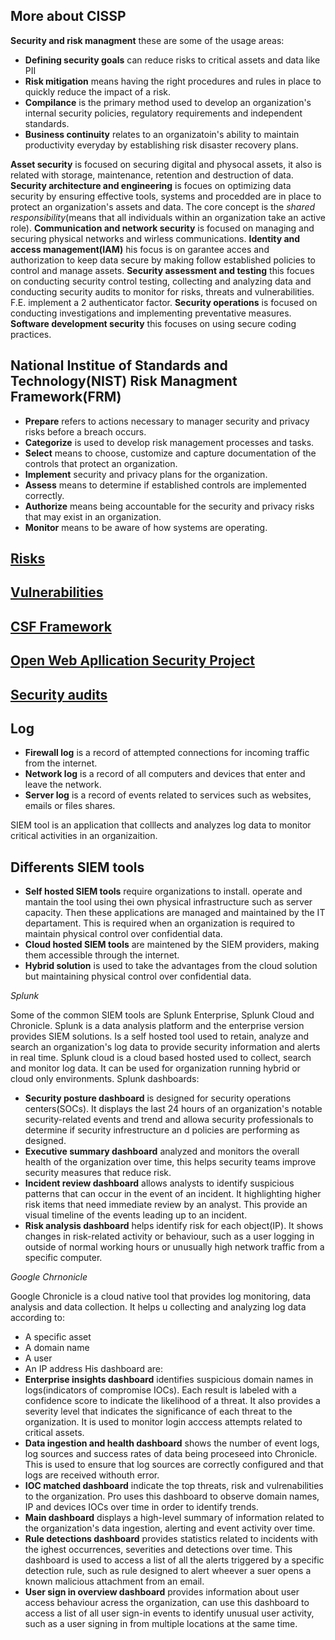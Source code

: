 ## More about CISSP

**Security and risk managment** these are some of the usage areas:
*   **Defining security goals** can reduce risks to critical assets and data like PII
*   **Risk mitigation** means having the right procedures and rules in place to quickly reduce the impact of a risk.
*   **Compilance** is the primary method used to develop an organization's internal security policies, regulatory requirements and independent standards.
*   **Business continuity** relates to an organizatoin's ability to maintain productivity everyday by establishing risk disaster recovery plans.

**Asset security** is focused on securing digital and physocal assets, it also is related with storage, maintenance, retention and destruction of data.
**Security architecture and engineering** is focues on optimizing data security by ensuring effective tools, systems and procedded are in place to protect an organization's assets and data. The core concept is the *shared responsibility*(means that all individuals within an organization take an active role). 
**Communication and network security** is focused on managing and securing physical networks and wirless communications.
**Identity and access management(IAM)** his focus is on garantee acces and authorization to keep data secure by making follow established policies to control and manage assets.
**Security assessment and testing** this focues on conducting security control testing, collecting and analyzing data and conducting security audits to monitor for risks, threats and vulnerabilities. F.E. implement a 2 authenticator factor.
**Security operations**  is focused on conducting investigations and implementing preventative measures.
**Software development security** this focuses on using secure coding practices.

## National Institue of Standards and Technology(NIST) Risk Managment Framework(FRM)

*   **Prepare** refers to actions necessary to manager security and privacy risks before a breach occurs.
*   **Categorize** is used to develop risk management processes and tasks.
*   **Select** means to choose, customize and capture documentation of the controls that protect an organization.
*   **Implement** security and privacy plans for the organization.
*   **Assess** means to determine if established controls are implemented correctly.
*   **Authorize** means being accountable for the security and privacy risks that may exist in an organization.
*   **Monitor** means to be aware of how systems are operating.

## [Risks](risks.md)

## [Vulnerabilities](vulnerabilities.md)

## [CSF Framework](CSF_framework.m)

## [Open Web Apllication Security Project](OWASP.md)

## [Security audits](Security_audits.md)

## Log

*   **Firewall log** is a record of attempted connections for incoming traffic from the internet.
*   **Network log** is a record of all computers and devices that enter and leave the network.
*   **Server log** is a record of events related to services such as websites, emails or files shares.

SIEM tool is an application that colllects and analyzes log data to monitor critical activities in an organizaition.

## Differents SIEM tools

*   **Self hosted SIEM tools** require organizations to install. operate and mantain the tool using thei own physical infrastructure such as server capacity. Then these applications are managed and maintained by the IT departament. This is required when an organization is required to maintain physical control over confidential data.
*   **Cloud hosted SIEM tools** are maintened by the SIEM providers, making them accessible through the internet.
*   **Hybrid solution** is used to take the advantages from the cloud solution but maintaining physical control over confidential data.

*Splunk*

Some of the common SIEM tools are Splunk Enterprise, Splunk Cloud and Chronicle.
Splunk is a data analysis platform and the enterprise version provides SIEM solutions. Is a self hosted tool used to retain, analyze and search an organization's log data to provide security information and alerts in real time.
Splunk cloud is a cloud based hosted used to collect, search and monitor log data. It can be used for organization running hybrid or cloud only environments.
Splunk dashboards:
*   **Security posture dashboard** is designed for security operations centers(SOCs). It displays the last 24 hours of an organization's notable security-related events and trend and allowa security professionals to determine if security infrestructure an d policies are performing as designed.
*   **Executive summary dashboard** analyzed and monitors the overall health of the organization over time, this helps security teams improve security measures that reduce risk.
*   **Incident review dashboard** allows analysts to identify suspicious patterns that can occur in the event of an incident. It highlighting higher risk items that need immediate review by an analyst. This provide an visual timeline of the events leading up to an incident.
*   **Risk analysis dashboard** helps identify risk for each object(IP). It shows changes in risk-related activity or behaviour, such as a user logging in outside of normal working hours or unusually high network traffic from a specific computer.

*Google Chrnonicle*

Google Chronicle is a cloud native tool that provides log monitoring, data analysis and data collection. It helps u collecting and analyzing log data according to:
*   A specific asset
*   A domain name
*   A user
*   An IP address
His dashboard are:
*   **Enterprise insights dashboard** identifies suspicious domain names in logs(indicators of compromise IOCs). Each result is labeled with a confidence score to indicate the likelihood of a threat. It also provides a severity level that indicates the significance of each threat to the organization. It is used to monitor login acccess attempts related to critical assets.
*   **Data ingestion and health dashboard** shows the number of event logs, log sources and success rates of data being proceseed into Chronicle. This is used to ensure that log sources are correctly configured and that logs are received withouth error.
*   **IOC matched dashboard** indicate the top threats, risk and vulrenabilities to the organization. Pro uses this dashboard to observe domain names, IP and devices IOCs over time in order to identify trends.
*   **Main dashboard** displays a high-level summary of information related to the organization's data ingestion, alerting and event activity over time.
*   **Rule detections dashboard** provides statistics related to incidents with the ighest occurrences, severities and detections over time. This dashboard is used to access a list of all the alerts triggered by a specific detection rule, such as rule designed to alert wheever a suer opens a known malicious attachment from an email.
*   **User sign in overview dashboard** provides information about user access behaviour acress the organization, can use this dashboard to access a list of all user sign-in events to identify unusual user activity, such as a user signing in from multiple locations at the same time.

